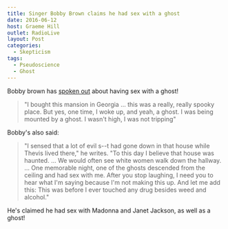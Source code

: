 ```yaml
---
title: Singer Bobby Brown claims he had sex with a ghost
date: 2016-06-12
host: Graeme Hill
outlet: RadioLive
layout: Post
categories:
  - Skepticism
tags:
  - Pseudoscience
  - Ghost
---
```


Bobby brown has [spoken out](http://www.nzherald.co.nz/entertainment/news/article.cfm?c_id=1501119&objectid=11652857) about having sex with a ghost!

<!-- more -->

> "I bought this mansion in Georgia ... this was a really, really spooky place. But yes, one time, I woke up, and yeah, a ghost. I was being mounted by a ghost. I wasn't high, I was not tripping"

Bobby's also said:

> "I sensed that a lot of evil s--t had gone down in that house while Thevis lived there," he writes. "To this day I believe that house was haunted. … We would often see white women walk down the hallway. … One memorable night, one of the ghosts descended from the ceiling and had sex with me. After you stop laughing, I need you to hear what I'm saying because I'm not making this up. And let me add this: This was before I ever touched any drug besides weed and alcohol."

He's claimed he had sex with Madonna and Janet Jackson, as well as a ghost!
